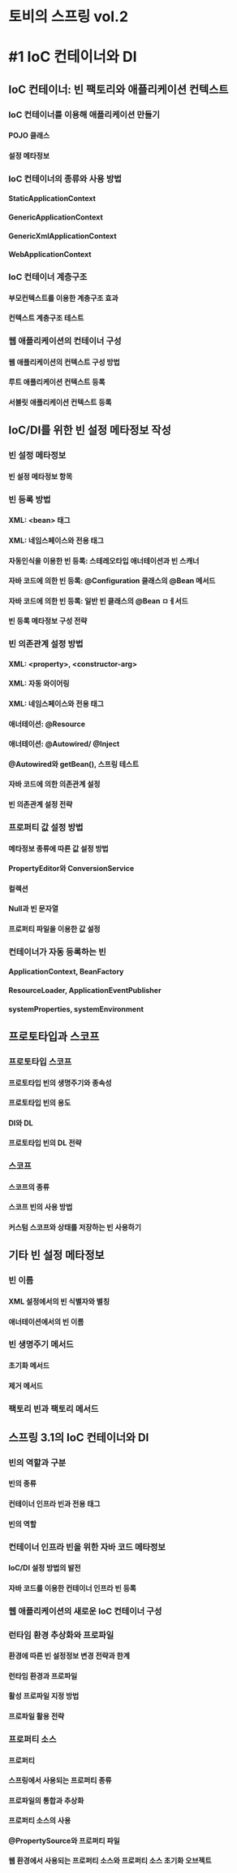 

# 토비의  스프링 vol.2





# #1 IoC 컨테이너와 DI



## IoC 컨테이너: 빈 팩토리와 애플리케이션 컨텍스트

### IoC 컨테이너를 이용해 애플리케이션 만들기

#### POJO 클래스

#### 설정 메타정보

### IoC 컨테이너의 종류와 사용 방법

#### StaticApplicationContext

#### GenericApplicationContext

#### GenericXmlApplicationContext

#### WebApplicationContext

### IoC 컨테이너 계층구조

#### 부모컨텍스트를 이용한 계층구조 효과

#### 컨텍스트 계층구조 테스트

### 웹 애플리케이션의 컨테이너 구성

#### 웹 애플리케이션의 컨텍스트 구성 방법

#### 루트 애플리케이션 컨텍스트 등록

#### 서블릿 애플리케이션 컨텍스트 등록

## 

## IoC/DI를 위한 빈 설정 메타정보 작성

### 빈 설정 메타정보

#### 빈 설정 메타정보 항목

### 빈 등록 방법

#### XML: \<bean\> 태그

#### XML: 네임스페이스와 전용 태그

#### 자동인식을 이용한 빈 등록: 스테레오타입 애너테이션과 빈 스캐너

#### 자바 코드에 의한 빈 등록: @Configuration 클래스의 @Bean 메서드

#### 자바 코드에 의한 빈 등록: 일반 빈 클래스의 @Bean ㅁㅔ서드

#### 빈 등록 메타정보 구성 전략

### 빈 의존관계 설정 방법

#### XML: \<property\>, \<constructor-arg\>

#### XML: 자동 와이어링

#### XML: 네임스페이스와 전용 태그

#### 애너테이션: @Resource

#### 애너테이션: @Autowired/ @Inject

#### @Autowired와 getBean(), 스프링 테스트

#### 자바 코드에 의한 의존관계 설정

#### 빈 의존관계 설정 전략

### 프로퍼티 값 설정 방법

#### 메타정보 종류에 따른 값 설정 방법

#### PropertyEditor와 ConversionService

#### 컬렉션

#### Null과 빈 문자열

#### 프로퍼티 파일을 이용한 값 설정

### 컨테이너가 자동 등록하는 빈

#### ApplicationContext, BeanFactory

#### ResourceLoader, ApplicationEventPublisher

#### systemProperties, systemEnvironment



## 프로토타입과 스코프

### 프로토타입 스코프

#### 프로토타입 빈의 생명주기와 종속성

#### 프로토타입 빈의 용도

#### DI와 DL

#### 프로토타입 빈의 DL 전략

### 스코프

#### 스코프의 종류

#### 스코프 빈의 사용 방법

#### 커스텀 스코프와 상태를 저장하는 빈 사용하기

## 

## 기타 빈 설정 메타정보

### 빈 이름

#### XML 설정에서의 빈 식별자와 별칭

#### 애너테이션에서의 빈 이름

### 빈 생명주기 메서드

#### 초기화 메서드

#### 제거 메서드

### 팩토리 빈과 팩토리 메서드



## 스프링 3.1의 IoC 컨테이너와 DI

### 빈의 역할과 구분

#### 빈의 종류

#### 컨테이너 인프라 빈과 전용 태그

#### 빈의 역할

### 컨테이너 인프라 빈을 위한 자바 코드 메타정보

#### IoC/DI 설정 방법의 발전

#### 자바 코드를 이용한 컨테이너 인프라 빈 등록

### 웹 애플리케이션의 새로운 IoC 컨테이너 구성

### 런타임 환경 추상화와 프로파일

#### 환경에 따른 빈 설정정보 변경 전략과 한계

#### 런타임 환경과 프로파일

#### 활성 프로파일 지정 방법

#### 프로파일 활용 전략

### 프로퍼티 소스

#### 프로퍼티

#### 스프링에서 사용되는 프로퍼티 종류

#### 프로파일의 통합과 추상화

#### 프로퍼티 소스의 사용

#### @PropertySource와 프로퍼티 파일

#### 웹 환경에서 사용되는 프로퍼티 소스와 프로퍼티 소스 초기화 오브젝트